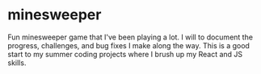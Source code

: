 # minesweeper

Fun minesweeper game that I've been playing a lot. I will to document the progress, challenges, and bug fixes I make along the way. This is a good start to my summer coding projects where I brush up my React and JS skills.